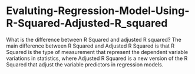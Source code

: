# Evaluting-Regression-Model-Using-R-Squared-Adjusted-R_squared

What is the difference between R Squared and adjusted R squared?
The main difference between R Squared and Adjusted R Squared is that R Squared is the type of measurement that represent the dependent variable variations in statistics, where Adjusted R Squared is a new version of the R Squared that adjust the variable predictors in regression models.
